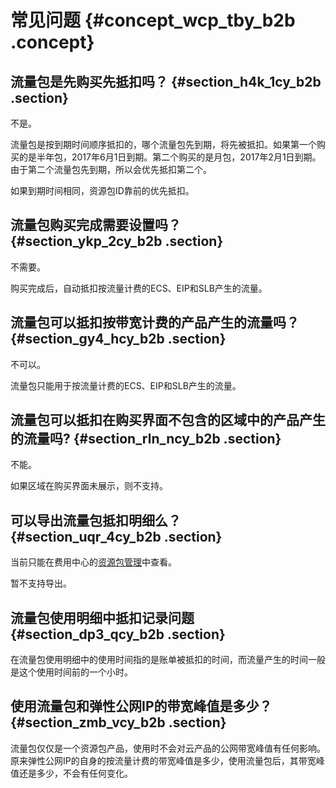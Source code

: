 # 常见问题 {#concept_wcp_tby_b2b .concept}

## 流量包是先购买先抵扣吗？ {#section_h4k_1cy_b2b .section}

不是。

流量包是按到期时间顺序抵扣的，哪个流量包先到期，将先被抵扣。如果第一个购买的是半年包，2017年6月1日到期。第二个购买的是月包，2017年2月1日到期。由于第二个流量包先到期，所以会优先抵扣第二个。

如果到期时间相同，资源包ID靠前的优先抵扣。

## 流量包购买完成需要设置吗？ {#section_ykp_2cy_b2b .section}

不需要。

购买完成后，自动抵扣按流量计费的ECS、EIP和SLB产生的流量。

## 流量包可以抵扣按带宽计费的产品产生的流量吗？ {#section_gy4_hcy_b2b .section}

不可以。

流量包只能用于按流量计费的ECS、EIP和SLB产生的流量。

## 流量包可以抵扣在购买界面不包含的区域中的产品产生的流量吗? {#section_rln_ncy_b2b .section}

不能。

如果区域在购买界面未展示，则不支持。

## 可以导出流量包抵扣明细么？ {#section_uqr_4cy_b2b .section}

当前只能在费用中心的[资源包管理](https://expense.console.aliyun.com/?#/flow/home/)中查看。

暂不支持导出。

## 流量包使用明细中抵扣记录问题 {#section_dp3_qcy_b2b .section}

在流量包使用明细中的使用时间指的是账单被抵扣的时间，而流量产生的时间一般是这个使用时间前的一个小时。

## 使用流量包和弹性公网IP的带宽峰值是多少？ {#section_zmb_vcy_b2b .section}

流量包仅仅是一个资源包产品，使用时不会对云产品的公网带宽峰值有任何影响。原来弹性公网IP的自身的按流量计费的带宽峰值是多少，使用流量包后，其带宽峰值还是多少，不会有任何变化。

